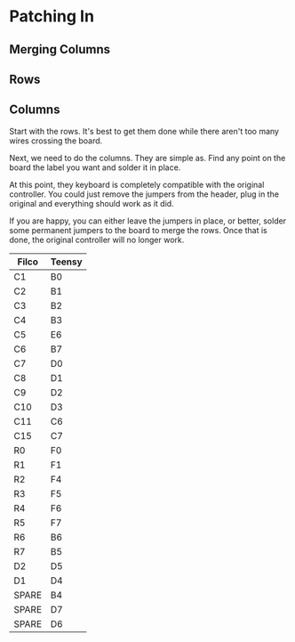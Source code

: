 # Patching In

## Merging Columns

## Rows

## Columns

Start with the rows. It's best to get them done while there aren't too many wires crossing the board.

Next, we need to do the columns. They are simple as. Find any point on the board the label you want and solder it in place.

At this point, they keyboard is completely compatible with the original controller. You could just remove the jumpers from the header, plug in the original and everything should work as it did.

If you are happy, you can either leave the jumpers in place, or better, solder some permanent jumpers to the board to merge the rows. Once that is done, the original controller will no longer work.


| Filco | Teensy |
|-------|--------|
| C1    | B0     |
| C2    | B1     |
| C3    | B2     |
| C4    | B3     |
| C5    | E6     |
| C6    | B7     |
| C7    | D0     |
| C8    | D1     |
| C9    | D2     |
| C10   | D3     |
| C11   | C6     |
| C15   | C7     |
| R0    | F0     |
| R1    | F1     |
| R2    | F4     |
| R3    | F5     |
| R4    | F6     |
| R5    | F7     |
| R6    | B6     |
| R7    | B5     |
| D2    | D5     |
| D1    | D4     |
| SPARE | B4     |
| SPARE | D7     |
| SPARE | D6     |

